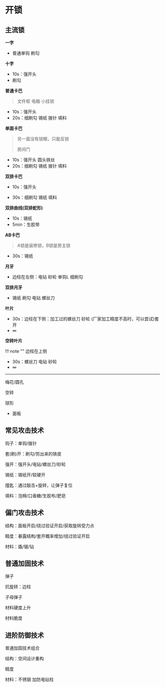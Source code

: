 # 开锁

## 主流锁

**一字**

- 普通单钩 刷勾

**十字**

- 10s：强开头
- 刷勾 

**普通卡巴**

> 文件柜 电箱 小挂锁

- 10s：强开头
- 20s：细刷勾 锡纸 拨针 填料

**单面卡巴**

> 另一面没有锁眼，只能反锁
>
> 房间门

- 10s：强开头 圆头铁丝
- 20s：细刷勾 锡纸 拨针 填料

**双排卡巴**

- 10s：强开头

- 30s：细刷勾 锡纸 填料

**双排曲线(双排蛇形)**

- 10s：锡纸
- 5min：生胶带

**AB卡巴**

> A锁是装修锁，B锁是房主锁

- 30s：锡纸

**月牙**

- 边柱在左侧：电钻 砂轮 单钩L 细刷勾 

**双排月牙**

- 锡纸 刷勾 电钻 螺丝刀

**叶片**

- 30s：边柱在下侧：加工过的螺丝刀 砂轮 (厂家加工精度不高时，可以尝试)套开
- ∞

**空转叶片**

!!! note ""
    边柱在上侧

- 30s：螺丝刀 电钻 砂轮
- ∞

---

梅花/圆孔

空转

球形

- 面板

## 常见攻击技术

钩子：单钩/拨针

套(刷)开：刷勾/剪出来的铁皮

强开：强开头/电钻/螺丝刀/砂轮

锡纸：锡纸开/软硬开

撞匙：通过敲击+旋转，让弹子复位

填料：泡棉/口香糖/生胶布/肥皂

## 偏门攻击技术

结构：面板开启/绕过验证开启/获取旋转受力点

精度：暴露结构/套开概率增加/绕过验证开启

材料：撬/锯/钻

## 普通加固技术

弹子

抗旋转：边柱

子母弹子

材料硬度上升

材料脆度

## 进阶防御技术

普通加固技术组合

结构：空间设计重构

精度

材料：不锈钢 加防电钻柱